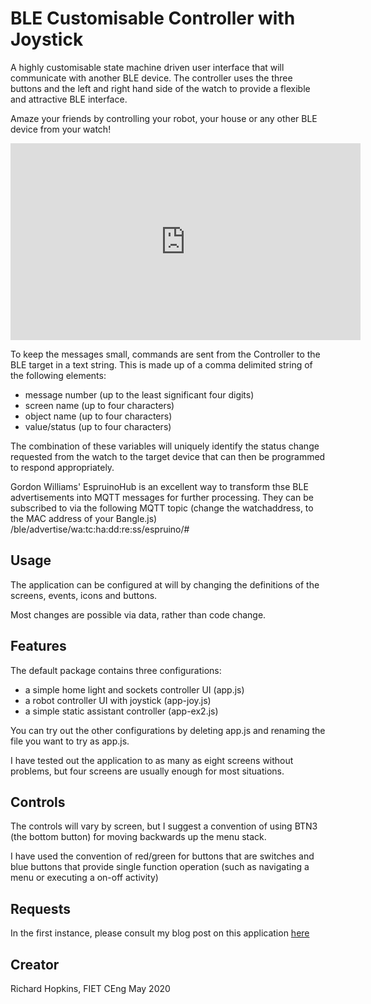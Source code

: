 # BLE Customisable Controller with Joystick

A highly customisable state machine driven user interface that will communicate with another BLE device. The controller uses the three buttons and the left and right hand side of the watch to provide a flexible and attractive BLE interface.

Amaze your friends by controlling your robot, your house or any other BLE device from your watch!

<iframe width="560" height="315" src="https://www.youtube.com/embed/acQxcoFe0W0" frameborder="0" allow="accelerometer; autoplay; encrypted-media; gyroscope; picture-in-picture" allowfullscreen></iframe>

To keep the messages small, commands are sent from the Controller to the BLE target in a text string. This is made up of a comma delimited string of the following elements:

- message number (up to the least significant four digits)
- screen name (up to four characters)
- object name (up to four characters)
- value/status (up to four characters)

The combination of these variables will uniquely identify the status change requested from the watch to the target device that can then be programmed to respond appropriately.

Gordon Williams' EspruinoHub is an excellent way to transform thse BLE advertisements into MQTT messages for further processing. They can be subscribed to via the following MQTT topic (change the watchaddress, to the MAC address of your Bangle.js)
/ble/advertise/wa:tc:ha:dd:re:ss/espruino/#

## Usage

The application can be configured at will by changing the definitions of the screens, events, icons and buttons.

Most changes are possible via data, rather than code change.

## Features

The default package contains three configurations:

- a simple home light and sockets controller UI (app.js)
- a robot controller UI with joystick (app-joy.js)
- a simple static assistant controller (app-ex2.js)

You can try out the other configurations by deleting app.js and renaming the file you want to try as app.js.

I have tested out the application to as many as eight screens without problems, but four screens are usually enough for most situations.

## Controls

The controls will vary by screen, but I suggest a convention of using BTN3 (the bottom button) for moving backwards up the menu stack.

I have used the convention of red/green for buttons that are switches and blue buttons that provide single function operation (such as navigating a menu or executing a on-off activity)

## Requests

In the first instance, please consult my blog post on this application [here](https://k9-build.blogspot.com/2020/05/controlling-k9-using-bluetooth-ble-from.html)

## Creator

Richard Hopkins, FIET CEng
May 2020

